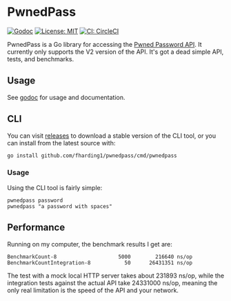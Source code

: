 # PwnedPass

[![Godoc](https://godoc.org/github.com/fharding1/pwnedpass?status.svg)](http://godoc.org/github.com/fharding1/pwnedpass)
[![License: MIT](https://img.shields.io/badge/License-MIT-yellow.svg)](https://opensource.org/licenses/MIT)
[![CI: CircleCI](https://circleci.com/gh/fharding1/pwnedpass.svg?style=svg)](https://circleci.com/gh/fharding1/pwnedpass)

PwnedPass is a Go library for accessing the [Pwned Password
API](https://haveibeenpwned.com/API/v2). It currently only supports the V2
version of the API. It's got a dead simple API, tests, and benchmarks.

## Usage

See [godoc](https://godoc.org/github.com/fharding1/pwnedpass) for usage and
documentation.

## CLI

You can visit [releases](https://github.com/fharding1/pwnedpass/releases)
to download a stable version of the CLI tool, or you can install from the
latest source with:

```
go install github.com/fharding1/pwnedpass/cmd/pwnedpass
```

### Usage

Using the CLI tool is fairly simple:

```
pwnedpass password
pwnedpass "a password with spaces"
```

## Performance

Running on my computer, the benchmark results I get are:

```
BenchmarkCount-8              	    5000	    216640 ns/op
BenchmarkCountIntegration-8   	      50	  26431351 ns/op
```

The test with a mock local HTTP server takes about 231893 ns/op, while the
integration tests against the actual API take 24331000 ns/op, meaning the only
real limitation is the speed of the API and your network.
